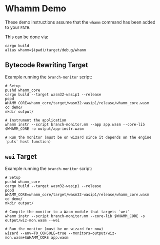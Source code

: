 # Whamm Demo #

These demo instructions assume that the `whamm` command has been added to your `PATH`.

This can be done via:
```shell
cargo build
alias whamm=$(pwd)/target/debug/whamm
```

## Bytecode Rewriting Target ##

Example running the `branch-monitor` script:
```shell
# Setup
pushd whamm_core
cargo build --target wasm32-wasip1 --release
popd
WHAMM_CORE=whamm_core/target/wasm32-wasip1/release/whamm_core.wasm
cd demo/
mkdir output/

# Instrument the application
whamm instr --script branch-monitor.mm --app app.wasm --core-lib $WHAMM_CORE -o output/app-instr.wasm

# Run the monitor (must be on wizard since it depends on the engine `puts` host function)
```

## `wei` Target ##

Example running the `branch-monitor` script:
```shell
# Setup
pushd whamm_core
cargo build --target wasm32-wasip1 --release
popd
WHAMM_CORE=whamm_core/target/wasm32-wasip1/release/whamm_core.wasm
cd demo/
mkdir output/

# Compile the monitor to a Wasm module that targets `wei`
whamm instr --script branch-monitor.mm --core-lib $WHAMM_CORE -o output/wiz-mon.wasm --wei

# Run the monitor (must be on wizard for now)
wizard --env=TO_CONSOLE=true --monitors=output/wiz-mon.wasm+$WHAMM_CORE app.wasm
```